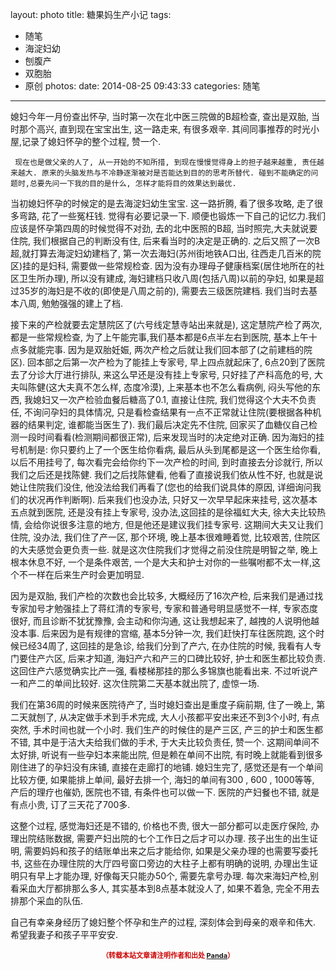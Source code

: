 layout: photo
title: 糖果妈生产小记
tags:
  - 随笔
  - 海淀妇幼
  - 刨腹产
  - 双胞胎
  - 原创
photos:
date: 2014-08-25 09:43:33
categories: 随笔
---


   媳妇今年一月份查出怀孕, 当时第一次在北中医三院做的B超检查, 查出是双胎, 当时那个高兴, 直到现在宝宝出生, 这一路走来, 有很多艰辛. 其间同事推荐的时光小屋,记录了媳妇怀孕的整个过程, 赞一个.
<!--more-->
     现在也是做父亲的人了, 从一开始的不知所措, 到现在慢慢觉得身上的担子越来越重, 责任越来越大. 原来的头脑发热与不冷静逐渐被对是否能达到目的的思考所替代. 碰到不能确定的问题时,总要先问一下我的目的是什么, 怎样才能将目的效果达到最优.

   当初媳妇怀孕的时候定的是去海淀妇幼生宝宝. 这一路折腾, 看了很多攻略, 走了很多弯路, 花了一些冤枉钱. 觉得有必要记录一下. 顺便也锻炼一下自己的记忆力.我们应该是怀孕第四周的时候觉得不对劲, 去的北中医照的B超, 当时照完,大夫就说要住院, 我们根据自己的判断没有住, 后来看当时的决定是正确的. 之后又照了一次B超,就打算去海淀妇幼建档了, 第一次去海妇(苏州街地铁A口出, 往西走几百米的院区)挂的是妇科, 需要做一些常规检查. 因为没有办理母子健康档案(居住地所在的社区卫生所办理), 所以没有建成, 海妇建档只收八周(包括八周)以前的孕妇, 如果是超过35岁的海妇是不收的(即使是八周之前的), 需要去三级医院建档. 我们当时去基本八周, 勉勉强强的建上了档. 

   接下来的产检就要去定慧院区了(六号线定慧寺站出来就是), 这定慧院产检了两次, 都是一些常规检查, 为了上午能完事,我们基本都是6点半左右到医院, 基本上午十点多就能完事. 因为是双胎妊娠, 两次产检之后就让我们回本部了(之前建档的院区).  回本部之后第一次产检为了能挂上专家号, 早上四点就起床了, 6点20到了医院去了分诊大厅进行排队, 来这么早还是没有挂上专家号, 只好挂了产科高危的号, 大夫叫陈健(这大夫真不怎么样, 态度冷漠), 上来基本也不怎么看病例, 闷头写他的东西, 我媳妇又一次产检验血餐后糖高了0.1, 直接让住院, 我们觉得这个大夫不负责任, 不询问孕妇的具体情况, 只是看检查结果有一点不正常就让住院(要根据各种机器的结果判定, 谁都能当医生了). 我们最后决定先不住院, 回家买了血糖仪自己检测一段时间看看(检测期间都很正常), 后来发现当时的决定绝对正确. 因为海妇的挂号机制是: 你只要约上了一个医生给你看病, 最后从头到尾都是这一个医生给你看,以后不用挂号了, 每次看完会给你约下一次产检的时间, 到时直接去分诊就行, 所以我们之后还是找陈健. 我们之后找陈健看, 他看了直接说我们依从性不好, 也就是说她让住院我们没住, 他没法给我们再看了(您也的给我们说具体的原因, 详细询问我们的状况再作判断啊). 后来我们也没办法, 只好又一次早早起床来挂号, 这次基本五点就到医院, 还是没有挂上专家号, 没办法,这回挂的是徐福虹大夫, 徐大夫比较热情, 会给你说很多注意的地方, 但是他还是建议我们挂专家号. 这期间大夫又让我们住院, 没办法, 我们住了产一区, 那个环境, 晚上基本很难睡着觉, 比较艰苦, 住院区的大夫感觉会更负责一些. 就是这次住院我们才觉得之前没住院是明智之举, 晚上根本休息不好, 一个是条件艰苦, 一个是大夫和护士对你的一些嘱咐都不太一样,这个不一样在后来生产时会更加明显. 

   因为是双胎, 我们产检的次数也会比较多, 大概经历了16次产检, 后来我们是通过找专家加号才勉强挂上了蒋红清的专家号, 专家和普通号明显感觉不一样, 专家态度很好, 而且诊断不犹犹豫豫, 会主动和你沟通, 这让我想起来了, 越拽的人说明他越没本事.  后来因为是有规律的宫缩, 基本5分钟一次, 我们赶快打车往医院跑, 这个时候已经34周了, 这回挂的是急诊, 给我们分到了产六, 在办住院的时候, 我看有人专门要住产六区, 后来才知道, 海妇产六和产三的口碑比较好, 护士和医生都比较负责. 这回住产六感觉确实比产一强, 看楼梯那挂的那么多锦旗也能看出来. 不过听说产一和产二的单间比较好. 这次住院第二天基本就出院了, 虚惊一场. 

   我们在第36周的时候来医院待产了, 当时媳妇查出是重度子痫前期, 住了一晚上, 第二天就刨了, 从决定做手术到手术完成, 大人小孩都平安出来还不到3个小时, 有点突然, 手术时间也就一个小时. 我们生产的时候住的是产三区, 产三的护士和医生都不错, 其中是于洁大夫给我们做的手术, 于大夫比较负责任, 赞一个. 这期间单间不太好排, 听说有一些孕妇本来能出院, 但是赖在单间不出院, 有时晚上就能看到很多刚住进了的孕妇没有床铺, 直接在走廊打的地铺. 媳妇生完了, 感觉还是有一个单间比较方便, 如果能排上单间, 最好去排一个, 海妇的单间有300 , 600 , 1000等等, 产后的理疗也催奶, 医院也不错, 有条件也可以做一下. 医院的产妇餐也不错, 就是有点小贵, 订了三天花了700多.

   这整个过程, 感觉海妇还是不错的, 价格也不贵, 很大一部分都可以走医疗保险, 办理出院结账数据, 需要产妇出院的七个工作日之后才可以办理. 孩子出生的出生证明, 需要妈妈和孩子的结账单出来之后才能给你, 如果是父亲办理的也需要写委托书, 这些在办理住院的大厅四号窗口旁边的大柱子上都有明确的说明, 办理出生证明只有早上才能办理, 好像每天只能办50个, 需要先拿号办理. 每次来海妇产检,别看采血大厅都排那么多人, 其实基本到8点基本就没人了, 如果不着急, 完全不用去排那个采血的队伍.

   自己有幸亲身经历了媳妇整个怀孕和生产的过程, 深刻体会到母亲的艰辛和伟大. 希望我妻子和孩子平平安安. 



<div style="margin-top: 15px; font-size: 11px;color: #cc0000;"><p align="center"><strong>（转载本站文章请注明作者和出处 <a href="http://siye1982.github.io">Panda</a>）</strong></p></div>

